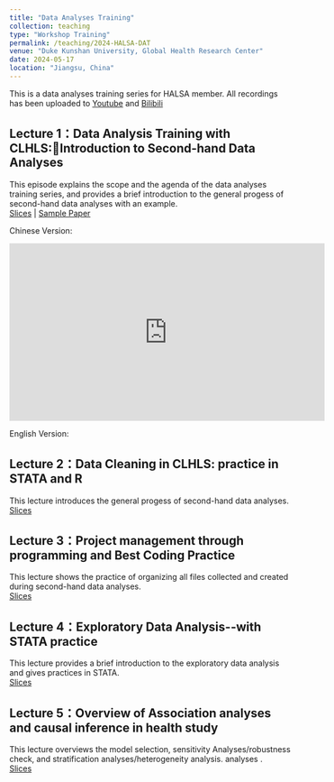 ```yaml
---
title: "Data Analyses Training"
collection: teaching
type: "Workshop Training"
permalink: /teaching/2024-HALSA-DAT
venue: "Duke Kunshan University, Global Health Research Center"
date: 2024-05-17
location: "Jiangsu, China"
---
```


This is a data analyses training series for HALSA member. All recordings has been uploaded to [Youtube](https://www.youtube.com/watch?v=MozUVVRemBo&list=PLWd2WHxexdTsEfptlmAl-qIeGLjEoKnNL) and [Bilibili](https://space.bilibili.com/12863665/channel/seriesdetail?sid=4379693&ctype=0)

## Lecture 1：Data Analysis Training with CLHLS:Introduction to Second-hand Data Analyses
This episode explains the scope and the agenda of the data analyses training series, and provides a brief introduction to the general progess of second-hand data analyses with an example.  
[Slices](https://github.com/Xian152/xian152.github.io/blob/master/_teaching/DAT%20with%20CLHLS-S1-Introduction%20to%20Second-hand%20Data%20Analyses%20.pptx) | [Sample Paper](https://www.sciencedirect.com/science/article/pii/S2468266718301440)

Chinese Version:
<iframe width="560" height="315" src="https://www.youtube.com/watch?v=UMjmJW0QYa4" frameborder="0" allow="accelerometer; autoplay; clipboard-write; encrypted-media; gyroscope; picture-in-picture" allowfullscreen></iframe>

English Version:

## Lecture 2：Data Cleaning in CLHLS: practice in STATA and R
This lecture introduces the general progess of second-hand data analyses.  
[Slices](https://github.com/Xian152/xian152.github.io/blob/master/_teaching/Data%20Cleaning%20in%20CLHLS%20practice%20in%20STATA%20and%20R.pptx)

## Lecture 3：Project management through programming and Best Coding Practice
This lecture shows the practice of organizing all files collected and created during second-hand data analyses.  
[Slices](https://github.com/Xian152/xian152.github.io/blob/master/_teaching/Project%20management%20through%20programming%20and%20Best%20Coding%20Practice.pptx)

## Lecture 4：Exploratory Data Analysis--with STATA practice
This lecture provides a brief introduction to the exploratory data analysis and gives practices in STATA.  
[Slices](https://github.com/Xian152/xian152.github.io/blob/master/_teaching/Project%20management%20through%20programming%20and%20Best%20Coding%20Practice.pptx)

## Lecture 5：Overview of Association analyses and causal inference in health study
This lecture overviews the model selection, sensitivity Analyses/robustness check, and stratification analyses/heterogeneity analysis. 
 analyses .  
[Slices](https://github.com/Xian152/xian152.github.io/blob/master/_teaching/Exploratory%20Data%20Analysis.pptx)




